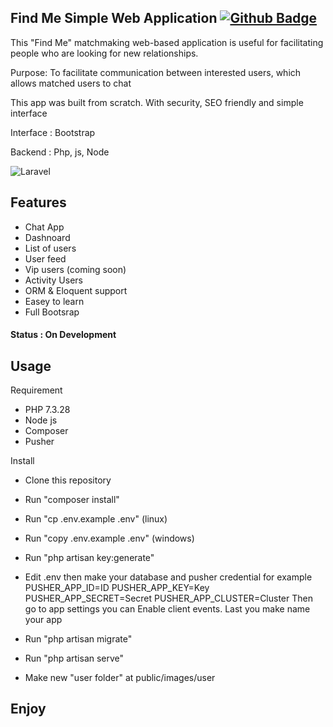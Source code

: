 ## Find Me Simple Web Application [![Github Badge](https://img.shields.io/badge/-Mbaung&nbsp;Development-black?style=flat&logo=github&logoColor=white&link=https://github.com/Jieyab89/)](https://github.com/Jieyab89)

This "Find Me" matchmaking web-based application is useful for facilitating people who are looking for new relationships.

Purpose: To facilitate communication between interested users, which allows matched users to chat

This app was built from scratch. With security, SEO friendly and simple interface

Interface : Bootstrap

Backend : Php, js, Node

![Laravel](https://img.shields.io/badge/-Laravel&nbsp;Framework&nbsp;7.30.4-282A36?style=flat&logo=laravel)

## Features
* Chat App
* Dashnoard
* List of users
* User feed
* Vip users (coming soon)
* Activity Users
* ORM & Eloquent support
* Easey to learn
* Full Bootsrap

#### Status : On Development
## Usage

Requirement

* PHP 7.3.28
* Node js
* Composer
* Pusher

Install

* Clone this repository
* Run "composer install"
* Run "cp .env.example .env" (linux)
* Run "copy .env.example .env" (windows)
* Run "php artisan key:generate"
* Edit .env then make your database and pusher credential
for example
PUSHER_APP_ID=ID
PUSHER_APP_KEY=Key
PUSHER_APP_SECRET=Secret
PUSHER_APP_CLUSTER=Cluster
Then go to app settings you can Enable client events. Last you make name your app

* Run "php artisan migrate"
* Run "php artisan serve"
* Make new "user folder" at public/images/user 

## Enjoy
